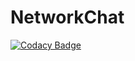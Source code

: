 # NetworkChat
[![Codacy Badge](https://api.codacy.com/project/badge/Grade/4353dc3d02c54e5781cddda99891a187)](https://www.codacy.com/manual/MarcKami/NetworkChat?utm_source=github.com&amp;utm_medium=referral&amp;utm_content=MarcKami/NetworkChat&amp;utm_campaign=Badge_Grade)
